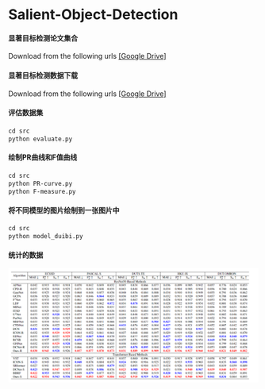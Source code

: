 # Salient-Object-Detection
#### 显著目标检测论文集合
Download from the following urls
[[Google Drive]](https://drive.google.com/file/d/1YJKSzszzRUskCvI4DorMBz_43ge66WsY/view?usp=drive_link)

#### 显著目标检测数据下载
Download from the following urls
[[Google Drive]]()


#### 评估数据集

```
cd src
python evaluate.py
```

#### 绘制PR曲线和F值曲线
```
cd src
python PR-curve.py
python F-measure.py
```

#### 将不同模型的图片绘制到一张图片中

```
cd src
python model_duibi.py
```

#### 统计的数据
![img.png](picture/img.png)